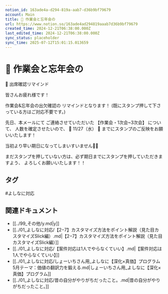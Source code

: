 ```yaml
---
notion_id: 163ade4a-d294-819a-aab7-d36b9bf79679
account: Main
title: 🚨 作業会と忘年会の
url: https://www.notion.so/163ade4ad294819aaab7d36b9bf79679
created_time: 2024-12-21T06:38:00.000Z
last_edited_time: 2024-12-21T06:38:00.000Z
sync_status: placeholder
sync_time: 2025-07-12T15:01:15.013659
---
```

# 🚨 作業会と忘年会の

🚨 出席確認リマインド 


皆さんお疲れ様です！

作業会&忘年会の出欠確認の
リマインドとなります！
(既にスタンプ押して下さっている方はご対応不要です。)

先日、本メールにて
ご連絡させていただいた
【作業会・1次会~3次会】
について、
人数を確定させたいので、
🚨 11/27（水） 🚨
までにスタンプのご反映をお願いいたします！

当初より早い期日になってしまいすいません🙇‍♂️

まだスタンプを押していない方は、必ず期日までにスタンプを押していただきますよう、
よろしくお願いいたします！！

## タグ

#よしなに対応 

## 関連ドキュメント

- [[../99_その他/y.md|y]]
- [[../01_よしなに対応/【2−7】カスタマイズ方法をポイント解説（見た目カスタマイズSlick編）.md|【2−7】カスタマイズ方法をポイント解説（見た目カスタマイズSlick編）]]
- [[../01_よしなに対応/【案件対応は1人でやらなくていい】.md|【案件対応は1人でやらなくていい】]]
- [[../01_よしなに対応/しょーいちさん用_よしなに【深化×真価】プログラム
5月テーマ：価値の翻訳力を鍛える.md|しょーいちさん用_よしなに【深化×真価】プログラム]]
- [[../01_よしなに対応/昔の自分がやりがちだったこと。.md|昔の自分がやりがちだったこと。]]
